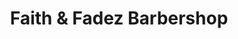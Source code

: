 ---
title: "Faith & Fadez Barbershop"
url: /san-bernardino/faith-und-fadez-barbershop/
shop: Friseur
---